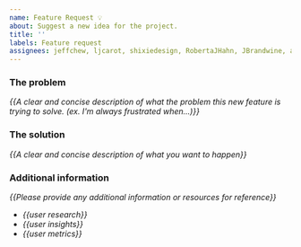 ```yaml
---
name: Feature Request 💡
about: Suggest a new idea for the project.
title: ''
labels: Feature request
assignees: jeffchew, ljcarot, shixiedesign, RobertaJHahn, JBrandwine, andysherman2121, guilhermelMoraes
---
```


<!-- replace _{{...}}_ with your own words -->

### The problem
_{{A clear and concise description of what the problem this new feature is trying to solve. (ex. I'm always frustrated when...)}}_

### The solution
_{{A clear and concise description of what you want to happen}}_

### Additional information
 _{{Please provide any additional information or resources for reference}}_
 - _{{user research}}_
 - _{{user insights}}_
 - _{{user metrics}}_
